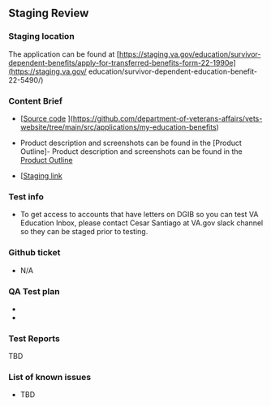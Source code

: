## Staging Review

### Staging location
The application can be found at [https://staging.va.gov/education/survivor-dependent-benefits/apply-for-transferred-benefits-form-22-1990e](https://staging.va.gov/
education/survivor-dependent-education-benefit-22-5490/)

### Content Brief
- [[Source code](https://github.com/department-of-veterans-affairs/vets-website/tree/main/src/applications/enrollment-verification) ](https://github.com/department-of-veterans-affairs/vets-website/tree/main/src/applications/my-education-benefits)
- Product description and screenshots can be found in the [Product Outline]- Product description and screenshots can be found in the [Product Outline](https://github.com/department-of-veterans-affairs/va.gov-team/blob/master/products/my-education-benefits/enrollment-verification/product-outline.md)

- [[Staging link](https://staging.va.gov/education/survivor-dependent-education-benefit-22-5490/)

### Test info
- To get access to accounts that have letters on DGIB so you can test VA Education Inbox, please contact Cesar Santiago at VA.gov slack channel so they can be staged prior to testing.

### Github ticket
- N/A

### QA Test plan
- 
- 

### Test Reports
TBD

### List of known issues
- TBD
